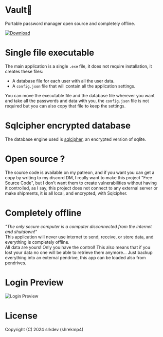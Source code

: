 # Vault🔐
Portable password manager open source and completely offline.

<a href='https://github.com/shrekmp4' target="_blank"><img alt='Download' src='https://img.shields.io/badge/Latest_version-100000?style=for-the-badge&logo=Download&logoColor=FF0D0D&labelColor=black&color=FFFFFF'/></a>


# Single file executable
The main application is a single `.exe` file, it does not require installation, it creates these files:
- A database file for each user with all the user data.
- A `config.json` file that will contain all the application settings.

You can move the executable file and the database file wherever you want and take all the passwords and data with you, the `config.json` file is not required but you can also copy that file to keep the settings.


# Sqlcipher encrypted database
The database engine used is [sqlcipher](https://github.com/sqlcipher/sqlcipher), an encrypted version of sqlite.  


# Open source ?
The source code is available on my patreon, and if you want you can get a copy by writing to my discord DM, I really want to make this project "Free Source Code", but I don't want them to create vulnerabilities without having it controlled, as I say, this project does not connect to any external server or make shipments, it is all local, and encrypted, with Sqlcipher.


# Completely offline
*"The only secure computer is a computer disconnected from the internet and shutdown!"*  
This application will never use internet to send, receive, or store data, and everything is completely offline.  
All data are yours! Only you have the control!
This also means that if you lost your data no one will be able to retrieve them anymore...
Just backup everything into an external pendrive, this app can be loaded also from pendrives.

# Login Preview
![Login Preview](https://media.discordapp.net/attachments/1271973792356499620/1287425288006795304/2024-09-22-16-48-14.gif?ex=66f17fbb&is=66f02e3b&hm=e955746878b4c7c4f301fb6c51834ce3048241201fc935c4204cc0c378313d64&=&width=1193&height=671)

# License
Copyright (C) 2024 srkdev (shrekmp4)  
